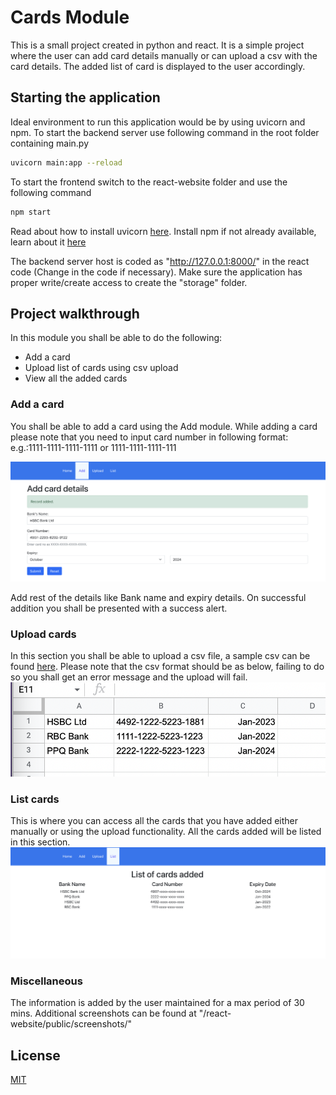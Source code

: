 # Cards Module

This is a small project created in python and react. It is a simple project where the user can add card details manually or can upload a csv with the card details. The added list of card is displayed to the user accordingly.

## Starting the application

Ideal environment to run this application would be by using uvicorn and npm. To start the backend server use following command in the root folder containing main.py

```bash
uvicorn main:app --reload  
```

To start the frontend switch to the react-website folder and use the following command
```bash
npm start
```

Read about how to install uvicorn [here](https://www.uvicorn.org). Install npm if not already available, learn about it [here](https://nodejs.org/en/download/package-manager/)

The backend server host is coded as "http://127.0.0.1:8000/" in the react code (Change in the code if necessary). Make sure the application has proper write/create access to create the "storage" folder.

## Project walkthrough
In this module you shall be able to do the following:
* Add a card
* Upload list of cards using csv upload
* View all the added cards

### Add a card
You shall be able to add a card using the Add module. While adding a card please note that you need to input card number in following format: e.g.:1111-1111-1111-1111 or 1111-1111-1111-111

![Alt text](/react-website/public/screenshots/add-record-added.png?raw=true "")

Add rest of the details like Bank name and expiry details. On successful addition you shall be presented with a success alert.

### Upload cards
In this section you shall be able to upload a csv file, a sample csv can be found [here](https://github.com/advits4/sociotech/blob/main/react-website/public/cards.csv). Please note that the csv format should be as below, failing to do so you shall get an error message and the upload will fail.
![Alt text](/react-website/public/screenshots/csv-sample.png?raw=true "")

### List cards
This is where you can access all the cards that you have added either manually or using the upload functionality. All the cards added will be listed in this section.
![Alt text](/react-website/public/screenshots/list.png?raw=true "")

### Miscellaneous
The information is added by the user maintained for a max period of 30 mins.
Additional screenshots can be found at "/react-website/public/screenshots/"

## License
[MIT](https://choosealicense.com/licenses/mit/)
